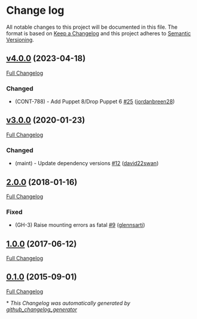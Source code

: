 # Change log

All notable changes to this project will be documented in this file. The format is based on [Keep a Changelog](http://keepachangelog.com/en/1.0.0/) and this project adheres to [Semantic Versioning](http://semver.org).

## [v4.0.0](https://github.com/puppetlabs/puppetlabs-mount_iso/tree/v4.0.0) (2023-04-18)

[Full Changelog](https://github.com/puppetlabs/puppetlabs-mount_iso/compare/v3.0.0...v4.0.0)

### Changed

- \(CONT-788\) - Add Puppet 8/Drop Puppet 6 [\#25](https://github.com/puppetlabs/puppetlabs-mount_iso/pull/25) ([jordanbreen28](https://github.com/jordanbreen28))

## [v3.0.0](https://github.com/puppetlabs/puppetlabs-mount_iso/tree/v3.0.0) (2020-01-23)

[Full Changelog](https://github.com/puppetlabs/puppetlabs-mount_iso/compare/2.0.0...v3.0.0)

### Changed

- \(maint\) - Update dependency versions [\#12](https://github.com/puppetlabs/puppetlabs-mount_iso/pull/12) ([david22swan](https://github.com/david22swan))

## [2.0.0](https://github.com/puppetlabs/puppetlabs-mount_iso/tree/2.0.0) (2018-01-16)

[Full Changelog](https://github.com/puppetlabs/puppetlabs-mount_iso/compare/1.0.0...2.0.0)

### Fixed

- \(GH-3\) Raise mounting errors as fatal  [\#9](https://github.com/puppetlabs/puppetlabs-mount_iso/pull/9) ([glennsarti](https://github.com/glennsarti))

## [1.0.0](https://github.com/puppetlabs/puppetlabs-mount_iso/tree/1.0.0) (2017-06-12)

[Full Changelog](https://github.com/puppetlabs/puppetlabs-mount_iso/compare/0.1.0...1.0.0)

## [0.1.0](https://github.com/puppetlabs/puppetlabs-mount_iso/tree/0.1.0) (2015-09-01)

[Full Changelog](https://github.com/puppetlabs/puppetlabs-mount_iso/compare/7213a727daa5bce87101681f81830940ad4edd87...0.1.0)



\* *This Changelog was automatically generated by [github_changelog_generator](https://github.com/github-changelog-generator/github-changelog-generator)*
